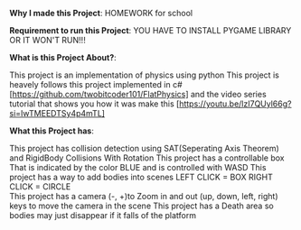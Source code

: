 **Why I made this Project**:
HOMEWORK for school

**Requirement to run this Project**:
YOU HAVE TO INSTALL PYGAME LIBRARY OR IT WON'T RUN!!!

**What is this Project About?**:

This project is an implementation of physics using python
This project is heavely follows this project implemented in c# [https://github.com/twobitcoder101/FlatPhysics]
and the video series tutorial that shows you how it was make this [https://youtu.be/lzI7QUyl66g?si=IwTMEEDTSy4p4mTL]

**What this Project has**:

This project has collision detection using SAT(Seperating Axis Theorem) and RigidBody Collisions With Rotation
This project has a controllable box That is indicated by the color BLUE and is controlled with WASD
This project has a way to add bodies into scenes 
  LEFT CLICK = BOX
  RIGHT CLICK = CIRCLE  
This project has a camera (-, +)to Zoom in and out (up, down, left, right) keys to move the camera in the scene
This project has a Death area so bodies may just disappear if it falls of the platform


